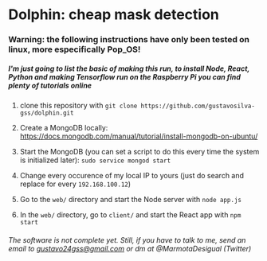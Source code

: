 # Dolphin: cheap mask detection

### Warning: the following instructions have only been tested on linux, more especifically Pop_OS!

##### I'm just going to list the basic of making this run, to install Node, React, Python and making Tensorflow run on the Raspberry Pi you can find plenty of tutorials online

1. clone this repository with `git clone https://github.com/gustavosilva-gss/dolphin.git`

2. Create a MongoDB locally: https://docs.mongodb.com/manual/tutorial/install-mongodb-on-ubuntu/

3. Start the MongoDB (you can set a script to do this every time the system is initialized later): `sudo service mongod start`

4. Change every occurence of my local IP to yours (just do search and replace for every `192.168.100.12`)

5. Go to the `web/` directory and start the Node server with `node app.js`

6. In the `web/` directory, go to `client/` and start the React app with `npm start`

###### The software is not complete yet. Still, if you have to talk to me, send an email to gustavo24gss@gmail.com or dm at @MarmotaDesigual (Twitter)
